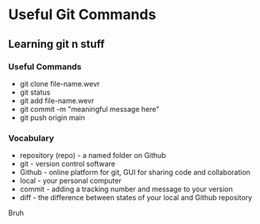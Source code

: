 # Useful Git Commands

## Learning git n stuff

### Useful Commands

- git clone file-name.wevr
- git status
- git add file-name.wevr
- git commit -m "meaningful message here"
- git push origin main

### Vocabulary
- repository (repo) - a named folder on Github
- git - version control software
- Github - online platform for git, GUI for sharing code and collaboration
- local - your personal computer
- commit - adding a tracking number and message to your version
- diff - the difference between states of your local and Github repository

Bruh